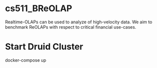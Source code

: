 # cs511_BReOLAP
Realtime-OLAPs can be used to analyze of high-velocity data. We aim to benchmark ReOLAPs with respect to critical financial use-cases.


# Start Druid Cluster
docker-compose up